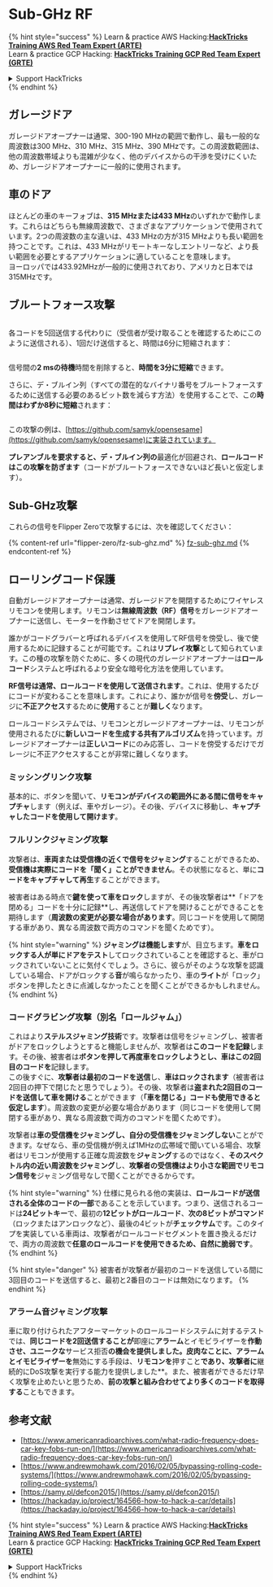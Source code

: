 # Sub-GHz RF

{% hint style="success" %}
Learn & practice AWS Hacking:<img src="/.gitbook/assets/arte.png" alt="" data-size="line">[**HackTricks Training AWS Red Team Expert (ARTE)**](https://training.hacktricks.xyz/courses/arte)<img src="/.gitbook/assets/arte.png" alt="" data-size="line">\
Learn & practice GCP Hacking: <img src="/.gitbook/assets/grte.png" alt="" data-size="line">[**HackTricks Training GCP Red Team Expert (GRTE)**<img src="/.gitbook/assets/grte.png" alt="" data-size="line">](https://training.hacktricks.xyz/courses/grte)

<details>

<summary>Support HackTricks</summary>

* Check the [**subscription plans**](https://github.com/sponsors/carlospolop)!
* **Join the** 💬 [**Discord group**](https://discord.gg/hRep4RUj7f) or the [**telegram group**](https://t.me/peass) or **follow** us on **Twitter** 🐦 [**@hacktricks\_live**](https://twitter.com/hacktricks\_live)**.**
* **Share hacking tricks by submitting PRs to the** [**HackTricks**](https://github.com/carlospolop/hacktricks) and [**HackTricks Cloud**](https://github.com/carlospolop/hacktricks-cloud) github repos.

</details>
{% endhint %}

## ガレージドア

ガレージドアオープナーは通常、300-190 MHzの範囲で動作し、最も一般的な周波数は300 MHz、310 MHz、315 MHz、390 MHzです。この周波数範囲は、他の周波数帯域よりも混雑が少なく、他のデバイスからの干渉を受けにくいため、ガレージドアオープナーに一般的に使用されます。

## 車のドア

ほとんどの車のキーフォブは、**315 MHzまたは433 MHz**のいずれかで動作します。これらはどちらも無線周波数で、さまざまなアプリケーションで使用されています。2つの周波数の主な違いは、433 MHzの方が315 MHzよりも長い範囲を持つことです。これは、433 MHzがリモートキーなしエントリーなど、より長い範囲を必要とするアプリケーションに適していることを意味します。\
ヨーロッパでは433.92MHzが一般的に使用されており、アメリカと日本では315MHzです。

## **ブルートフォース攻撃**

<figure><img src="../../.gitbook/assets/image (1084).png" alt=""><figcaption></figcaption></figure>

各コードを5回送信する代わりに（受信者が受け取ることを確認するためにこのように送信される）、1回だけ送信すると、時間は6分に短縮されます：

<figure><img src="../../.gitbook/assets/image (622).png" alt=""><figcaption></figcaption></figure>

信号間の**2 msの待機**時間を削除すると、**時間を3分に短縮**できます。

さらに、デ・ブルイン列（すべての潜在的なバイナリ番号をブルートフォースするために送信する必要のあるビット数を減らす方法）を使用することで、この**時間はわずか8秒に短縮**されます：

<figure><img src="../../.gitbook/assets/image (583).png" alt=""><figcaption></figcaption></figure>

この攻撃の例は、[https://github.com/samyk/opensesame](https://github.com/samyk/opensesame)に実装されています。

**プレアンブルを要求すると、デ・ブルイン列の**最適化が回避され、**ロールコードはこの攻撃を防ぎます**（コードがブルートフォースできないほど長いと仮定します）。

## Sub-GHz攻撃

これらの信号をFlipper Zeroで攻撃するには、次を確認してください：

{% content-ref url="flipper-zero/fz-sub-ghz.md" %}
[fz-sub-ghz.md](flipper-zero/fz-sub-ghz.md)
{% endcontent-ref %}

## ローリングコード保護

自動ガレージドアオープナーは通常、ガレージドアを開閉するためにワイヤレスリモコンを使用します。リモコンは**無線周波数（RF）信号**をガレージドアオープナーに送信し、モーターを作動させてドアを開閉します。

誰かがコードグラバーと呼ばれるデバイスを使用してRF信号を傍受し、後で使用するために記録することが可能です。これは**リプレイ攻撃**として知られています。この種の攻撃を防ぐために、多くの現代のガレージドアオープナーは**ロールコード**システムと呼ばれるより安全な暗号化方法を使用しています。

**RF信号は通常、ロールコードを使用して送信されます**。これは、使用するたびにコードが変わることを意味します。これにより、誰かが信号を**傍受**し、ガレージに**不正アクセス**するために**使用**することが**難しく**なります。

ロールコードシステムでは、リモコンとガレージドアオープナーは、リモコンが使用されるたびに**新しいコードを生成する共有アルゴリズム**を持っています。ガレージドアオープナーは**正しいコード**にのみ応答し、コードを傍受するだけでガレージに不正アクセスすることが非常に難しくなります。

### **ミッシングリンク攻撃**

基本的に、ボタンを聞いて、**リモコンがデバイスの範囲外にある間に信号をキャプチャ**します（例えば、車やガレージ）。その後、デバイスに移動し、**キャプチャしたコードを使用して開けます**。

### フルリンクジャミング攻撃

攻撃者は、**車両または受信機の近くで信号をジャミング**することができるため、**受信機は実際にコードを「聞く」ことができません**。その状態になると、単に**コードをキャプチャして再生**することができます。

被害者はある時点で**鍵を使って車をロック**しますが、その後攻撃者は**「ドアを閉める」コードを十分に記録**し、再送信してドアを開けることができることを期待します（**周波数の変更が必要な場合があります**。同じコードを使用して開閉する車があり、異なる周波数で両方のコマンドを聞くためです）。

{% hint style="warning" %}
**ジャミングは機能します**が、目立ちます。**車をロックする人が単にドアをテスト**してロックされていることを確認すると、車がロックされていないことに気付くでしょう。さらに、彼らがそのような攻撃を認識している場合、ドアがロックする**音**が鳴らなかったり、車の**ライト**が「ロック」ボタンを押したときに点滅しなかったことを聞くことができるかもしれません。
{% endhint %}

### **コードグラビング攻撃（別名「ロールジャム」）**

これはより**ステルスジャミング技術**です。攻撃者は信号をジャミングし、被害者がドアをロックしようとすると機能しませんが、攻撃者は**このコードを記録**します。その後、被害者は**ボタンを押して再度車をロックしようとし、車はこの2回目のコードを**記録します。\
この後すぐに、**攻撃者は最初のコードを送信**し、**車はロックされます**（被害者は2回目の押下で閉じたと思うでしょう）。その後、攻撃者は**盗まれた2回目のコードを送信して車を開ける**ことができます（**「車を閉じる」コードも使用できると仮定します**）。周波数の変更が必要な場合があります（同じコードを使用して開閉する車があり、異なる周波数で両方のコマンドを聞くためです）。

攻撃者は**車の受信機をジャミングし、自分の受信機をジャミングしない**ことができます。なぜなら、車の受信機が例えば1MHzの広帯域で聞いている場合、攻撃者はリモコンが使用する正確な周波数を**ジャミング**するのではなく、**そのスペクトル内の近い周波数をジャミング**し、**攻撃者の受信機はより小さな範囲でリモコン信号を**ジャミング信号なしで聞くことができるからです。

{% hint style="warning" %}
仕様に見られる他の実装は、**ロールコードが送信される全体のコードの一部**であることを示しています。つまり、送信されるコードは**24ビットキー**で、最初の**12ビットがロールコード**、**次の8ビットがコマンド**（ロックまたはアンロックなど）、最後の4ビットが**チェックサム**です。このタイプを実装している車両は、攻撃者がロールコードセグメントを置き換えるだけで、両方の周波数で**任意のロールコードを使用できるため、自然に脆弱です**。
{% endhint %}

{% hint style="danger" %}
被害者が攻撃者が最初のコードを送信している間に3回目のコードを送信すると、最初と2番目のコードは無効になります。
{% endhint %}

### アラーム音ジャミング攻撃

車に取り付けられたアフターマーケットのロールコードシステムに対するテストでは、**同じコードを2回送信することが**即座に**アラーム**とイモビライザーを**作動させ、ユニークな**サービス拒否**の機会を提供しました。皮肉なことに、**アラーム**とイモビライザーを**無効にする手段は、**リモコンを**押すこと**であり、攻撃者に**継続的にDoS攻撃を実行する能力を提供しました**。また、被害者ができるだけ早く攻撃を止めたいと思うため、**前の攻撃と組み合わせてより多くのコードを取得する**こともできます。

## 参考文献

* [https://www.americanradioarchives.com/what-radio-frequency-does-car-key-fobs-run-on/](https://www.americanradioarchives.com/what-radio-frequency-does-car-key-fobs-run-on/)
* [https://www.andrewmohawk.com/2016/02/05/bypassing-rolling-code-systems/](https://www.andrewmohawk.com/2016/02/05/bypassing-rolling-code-systems/)
* [https://samy.pl/defcon2015/](https://samy.pl/defcon2015/)
* [https://hackaday.io/project/164566-how-to-hack-a-car/details](https://hackaday.io/project/164566-how-to-hack-a-car/details)

{% hint style="success" %}
Learn & practice AWS Hacking:<img src="/.gitbook/assets/arte.png" alt="" data-size="line">[**HackTricks Training AWS Red Team Expert (ARTE)**](https://training.hacktricks.xyz/courses/arte)<img src="/.gitbook/assets/arte.png" alt="" data-size="line">\
Learn & practice GCP Hacking: <img src="/.gitbook/assets/grte.png" alt="" data-size="line">[**HackTricks Training GCP Red Team Expert (GRTE)**<img src="/.gitbook/assets/grte.png" alt="" data-size="line">](https://training.hacktricks.xyz/courses/grte)

<details>

<summary>Support HackTricks</summary>

* Check the [**subscription plans**](https://github.com/sponsors/carlospolop)!
* **Join the** 💬 [**Discord group**](https://discord.gg/hRep4RUj7f) or the [**telegram group**](https://t.me/peass) or **follow** us on **Twitter** 🐦 [**@hacktricks\_live**](https://twitter.com/hacktricks\_live)**.**
* **Share hacking tricks by submitting PRs to the** [**HackTricks**](https://github.com/carlospolop/hacktricks) and [**HackTricks Cloud**](https://github.com/carlospolop/hacktricks-cloud) github repos.

</details>
{% endhint %}
